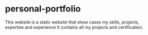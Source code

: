 # personal-portfolio
This website is a static website that show cases my skills, projects, expertise and experience 
It contains all my projects and certification.
